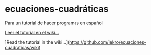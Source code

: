# ecuaciones-cuadráticas
Para un tutorial de hacer programas en español

[Leer el tutorial en el wiki...](https://github.com/lekro/ecuaciones-cuadraticas/wiki)

]Read the tutorial in the wiki...](https://github.com/lekro/ecuaciones-cuadraticas/wiki)

